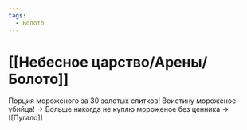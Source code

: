 ```yaml
---
tags:
  - Болото
---
```

# [[Небесное царство/Арены/Болото]]
Порция мороженого за 30 золотых слитков! Воистину мороженое-убийца! -> Больше никогда не куплю мороженое без ценника -> [[Пугало]]